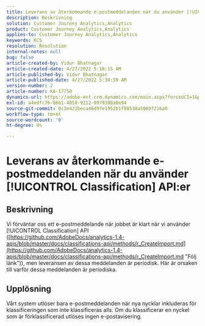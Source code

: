 ```yaml
---
title: Leverans av återkommande e-postmeddelanden när du använder [!UICONTROL Classification] API:er
description: Beskrivning
solution: Customer Journey Analytics,Analytics
product: Customer Journey Analytics,Analytics
applies-to: Customer Journey Analytics,Analytics
keywords: KCS
resolution: Resolution
internal-notes: null
bug: false
article-created-by: Vidur Bhatnagar
article-created-date: 4/27/2022 5:18:15 AM
article-published-by: Vidur Bhatnagar
article-published-date: 4/27/2022 5:30:59 AM
version-number: 2
article-number: KA-17750
dynamics-url: https://adobe-ent.crm.dynamics.com/main.aspx?forceUCI=1&pagetype=entityrecord&etn=knowledgearticle&id=cb09486d-e9c5-ec11-a7b6-0022480a10ee
exl-id: a4edfc76-0661-4058-9212-9979398a0e94
source-git-commit: 0c3e421beca46d9fe1952b1f98538a50697216a0
workflow-type: tm+mt
source-wordcount: '0'
ht-degree: 0%

---
```


# Leverans av återkommande e-postmeddelanden när du använder [!UICONTROL Classification] API:er

## Beskrivning


Vi förväntar oss ett e-postmeddelande när jobbet är klart när vi använder [!UICONTROL Classification] API ([https://github.com/AdobeDocs/analytics-1.4-apis/blob/master/docs/classifications-api/methods/r_CreateImport.md](https://github.com/AdobeDocs/analytics-1.4-apis/blob/master/docs/classifications-api/methods/r_CreateImport.md "Följ länk")), men leveransen av dessa meddelanden är periodisk. Här är orsaken till varför dessa meddelanden är periodiska.


## Upplösning


Vårt system utlöser bara e-postmeddelanden när nya nycklar inkluderas för klassificeringen som inte klassificeras alls. Om du klassificerar en nyckel som är förklassificerad utlöses ingen e-postavisering.
